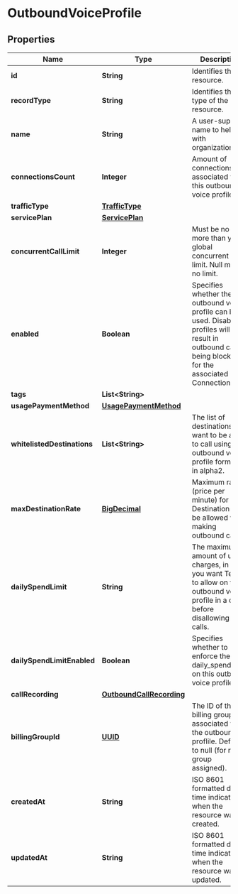 

# OutboundVoiceProfile

## Properties

Name | Type | Description | Notes
------------ | ------------- | ------------- | -------------
**id** | **String** | Identifies the resource. |  [optional]
**recordType** | **String** | Identifies the type of the resource. |  [optional]
**name** | **String** | A user-supplied name to help with organization. | 
**connectionsCount** | **Integer** | Amount of connections associated with this outbound voice profile. |  [optional]
**trafficType** | [**TrafficType**](TrafficType.md) |  |  [optional]
**servicePlan** | [**ServicePlan**](ServicePlan.md) |  |  [optional]
**concurrentCallLimit** | **Integer** | Must be no more than your global concurrent call limit. Null means no limit. |  [optional]
**enabled** | **Boolean** | Specifies whether the outbound voice profile can be used. Disabled profiles will result in outbound calls being blocked for the associated Connections. |  [optional]
**tags** | **List&lt;String&gt;** |  |  [optional]
**usagePaymentMethod** | [**UsagePaymentMethod**](UsagePaymentMethod.md) |  |  [optional]
**whitelistedDestinations** | **List&lt;String&gt;** | The list of destinations you want to be able to call using this outbound voice profile formatted in alpha2. |  [optional]
**maxDestinationRate** | [**BigDecimal**](BigDecimal.md) | Maximum rate (price per minute) for a Destination to be allowed when making outbound calls. |  [optional]
**dailySpendLimit** | **String** | The maximum amount of usage charges, in USD, you want Telnyx to allow on this outbound voice profile in a day before disallowing new calls. |  [optional]
**dailySpendLimitEnabled** | **Boolean** | Specifies whether to enforce the daily_spend_limit on this outbound voice profile. |  [optional]
**callRecording** | [**OutboundCallRecording**](OutboundCallRecording.md) |  |  [optional]
**billingGroupId** | [**UUID**](UUID.md) | The ID of the billing group associated with the outbound proflile. Defaults to null (for no group assigned). |  [optional]
**createdAt** | **String** | ISO 8601 formatted date-time indicating when the resource was created. |  [optional]
**updatedAt** | **String** | ISO 8601 formatted date-time indicating when the resource was updated. |  [optional]



